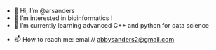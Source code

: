 - 👋 Hi, I’m @arsanders
- 👀 I’m interested in bioinformatics !
- 🌱 I’m currently learning advanced C++ and python for data science
<!-- 💞️ I’m looking to collaborate on ... ---->
- 📫 How to reach me: email// abbysanders2@gmail.com

<!---
arsanders/arsanders is a ✨ special ✨ repository because its `README.md` (this file) appears on your GitHub profile.
You can click the Preview link to take a look at your changes.
--->
